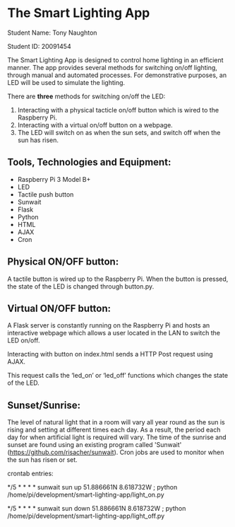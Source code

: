 <h1>The Smart Lighting App</h1>

Student Name: Tony Naughton

Student ID: 20091454

The Smart Lighting App is designed to control home lighting in an efficient manner. The app provides several methods for switching on/off lighting, through manual and automated processes. For demonstrative purposes, an LED will be used to simulate the lighting.

There are <b>three</b> methods for switching on/off the LED:
1. Interacting with a physical tacticle on/off button which is wired to the Raspberry Pi.
2. Interacting with a virtual on/off button on a webpage.
3. The LED will switch on as when the sun sets, and switch off when the sun has risen.

<h2>Tools, Technologies and Equipment:</h2>

- Raspberry Pi 3 Model B+
- LED
- Tactile push button
- Sunwait
- Flask
- Python
- HTML
- AJAX
- Cron

<h2>Physical ON/OFF button:</h2>

A tactile button is wired up to the Raspberry Pi. When the button is pressed, the state of the LED is changed through button.py.

<h2>Virtual ON/OFF button:</h2>

A Flask server is constantly running on the Raspberry Pi and hosts an interactive webpage which allows a user located in the LAN to switch the LED on/off.

Interacting with button on index.html sends a HTTP Post request using AJAX.

This request calls the ‘led_on’ or ‘led_off’ functions which changes the state of the LED.

<h2>Sunset/Sunrise:</h2>

The level of natural light that in a room will vary all year round as the sun is rising and setting at different times each day.
As a result, the period each day for when artificial light is required will vary.
The time of the sunrise and sunset are found using an existing program called 'Sunwait' (https://github.com/risacher/sunwait).
Cron jobs are used to monitor when the sun has risen or set.

crontab entries:

*/5 * * * * sunwait sun up 51.886661N 8.618732W ; python /home/pi/development/smart-lighting-app/light_on.py

*/5 * * * * sunwait sun down 51.886661N 8.618732W ; python /home/pi/development/smart-lighting-app/light_off.py
